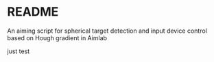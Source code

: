 # README

An aiming script for spherical target detection and input device control based on Hough gradient in Aimlab

just test